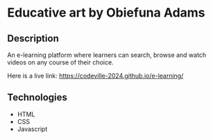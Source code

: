 # Educative art by Obiefuna Adams

## Description

An e-learning platform where learners can search, browse and watch videos on any course of their choice.

Here is a live link: https://codeville-2024.github.io/e-learning/

## Technologies
* HTML
* CSS
* Javascript
